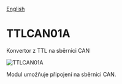 
[English](./README.md)
<!--- module --->
# TTLCAN01A
<!--- Emodule --->

<!--- subtitle ---> Konvertor z TTL na sběrnici CAN <!--- Esubtitle --->

![TTLCAN01A](/doc/img/TTLCAN01A_QRcode.png)

<!--- description ---> Modul umožňuje připojení na sběrnici CAN.<!--- Edescription --->
            